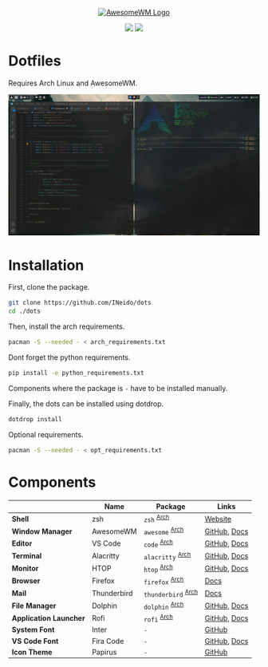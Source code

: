 <div align=center>

<a href="https://awesomewm.org/"><img alt="AwesomeWM Logo" height="160" src="https://upload.wikimedia.org/wikipedia/commons/0/07/Awesome_logo.svg"></a>

<div align="center">
    <a href="https://awesomewm.org/"><img src ="https://img.shields.io/badge/Awesomewm-6c5d87.svg?&style=for-the-badge&logo=Lua&logoColor=white"/></a>
    <a href="https://archlinux.org/"><img src ="https://img.shields.io/badge/ArchLinux-4ba383.svg?&style=for-the-badge&logo=Arch Linux&logoColor=white"/></a>
</div>

</div>


# Dotfiles
Requires Arch Linux and AwesomeWM.

![](https://github.com/INeido/dots/blob/main/samples/sample0.png?raw=true)

# Installation
First, clone the package.
```bash
git clone https://github.com/INeido/dots
cd ./dots
```

Then, install the arch requirements.
```bash
pacman -S --needed - < arch_requirements.txt
```

Dont forget the python requirements.
```bash
pip install -e python_requirements.txt
```

Components where the package is `-` have to be installed manually.

Finally, the dots can be installed using dotdrop.
```bash
dotdrop install
```

Optional requirements.
```bash
pacman -S --needed - < opt_requirements.txt
```

# Components
| | Name | Package | Links |
|-| ---- | ------- | ----- |
| **Shell** | zsh | `zsh` <sup>[Arch](https://archlinux.org/packages/extra/x86_64/zsh/)</sup> | [Website](https://www.zsh.org/)
| **Window Manager** | AwesomeWM | `awesome` <sup>[Arch](https://archlinux.org/packages/community/x86_64/awesome/)</sup> | [GitHub](https://github.com/awesomeWM/awesome), [Docs](https://awesomewm.org/apidoc/)
| **Editor** | VS Code | `code` <sup>[Arch](https://archlinux.org/packages/community/x86_64/code/)</sup> | [GitHub](https://github.com/microsoft/vscode), [Docs](https://github.com/microsoft/vscode/wiki)
| **Terminal** | Alacritty | `alacritty` <sup>[Arch](https://archlinux.org/packages/community/x86_64/alacritty/)</sup> | [GitHub](https://github.com/alacritty/alacritty), [Docs](https://github.com/alacritty/alacritty/wiki)
| **Monitor** | HTOP | `htop` <sup>[Arch](https://archlinux.org/packages/extra/x86_64/htop/)</sup> | [GitHub](https://github.com/htop-dev/htop), [Docs](https://man.archlinux.org/man/htop.1.en)
| **Browser** | Firefox | `firefox` <sup>[Arch](https://archlinux.org/packages/extra/x86_64/firefox/)</sup> | [Docs](https://support.mozilla.org/en-US/products/firefox/get-started)
| **Mail** | Thunderbird | `thunderbird` <sup>[Arch](https://archlinux.org/packages/extra/x86_64/thunderbird/)</sup> | [Docs](https://support.mozilla.org/en-US/products/thunderbird/learn-basics-get-started)
| **File Manager** | Dolphin | `dolphin` <sup>[Arch](https://wiki.archlinux.org/title/Dolphin)</sup> | [GitHub](https://github.com/KDE/dolphin), [Docs](https://userbase.kde.org/Dolphin)
| **Application Launcher** | Rofi | `rofi` <sup>[Arch](https://archlinux.org/packages/community/x86_64/rofi/)</sup> | [GitHub](https://github.com/davatorium/rofi), [Docs](https://github.com/davatorium/rofi/wiki)
| **System Font** | Inter | `-` | [GitHub](https://github.com/rsms/inter)
| **VS Code Font** | Fira Code | `-` | [GitHub](https://github.com/tonsky/FiraCode), [Docs](https://github.com/tonsky/FiraCode/wiki)
| **Icon Theme** | Papirus | `-` | [GitHub](https://github.com/PapirusDevelopmentTeam/papirus-icon-theme)

